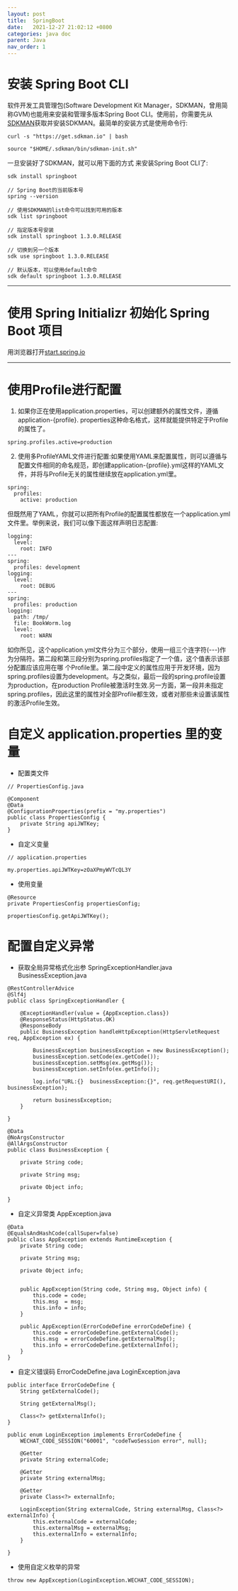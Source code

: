 ```yaml
---
layout: post
title:  SpringBoot
date:   2021-12-27 21:02:12 +0800
categories: java doc
parent: Java
nav_order: 1
---
```


# 安装 Spring Boot CLI

软件开发工具管理包(Software Development Kit Manager，SDKMAN，曾用简称GVM)也能用来安装和管理多版本Spring Boot CLI。使用前，你需要先从[SDKMAN](https://sdkman.io/install)获取并安装SDKMAN。最简单的安装方式是使用命令行:

```
curl -s "https://get.sdkman.io" | bash

source "$HOME/.sdkman/bin/sdkman-init.sh"
```

一旦安装好了SDKMAN，就可以用下面的方式 来安装Spring Boot CLI了:

```
sdk install springboot

// Spring Boot的当前版本号
spring --version

// 使用SDKMAN的list命令可以找到可用的版本
sdk list springboot

// 指定版本号安装
sdk install springboot 1.3.0.RELEASE

// 切换到另一个版本
sdk use springboot 1.3.0.RELEASE

// 默认版本，可以使用default命令
sdk default springboot 1.3.0.RELEASE
```

-----

# 使用 Spring Initializr 初始化 Spring Boot 项目

用浏览器打开[start.spring.io](http://start.spring.io)

----

# 使用Profile进行配置

1. 如果你正在使用application.properties，可以创建额外的属性文件，遵循application-{profile}. properties这种命名格式，这样就能提供特定于Profile的属性了。

```
spring.profiles.active=production
```

2. 使用多ProfileYAML文件进行配置:如果使用YAML来配置属性，则可以遵循与配置文件相同的命名规范，即创建application-{profile}.yml这样的YAML文件，并将与Profile无关的属性继续放在application.yml里。

```
spring:
  profiles:
    active: production

```

但既然用了YAML，你就可以把所有Profile的配置属性都放在一个application.yml文件里。举例来说，我们可以像下面这样声明日志配置:

```
logging:
  level:
    root: INFO
---
spring:
  profiles: development
logging:
  level:
    root: DEBUG
---
spring:
  profiles: production
logging:
  path: /tmp/
  file: BookWorm.log 
  level:
    root: WARN
```

如你所见，这个application.yml文件分为三个部分，使用一组三个连字符(---)作为分隔符。第二段和第三段分别为spring.profiles指定了一个值，这个值表示该部分配置应该应用在哪 个Profile里。第二段中定义的属性应用于开发环境，因为spring.profiles设置为development。与之类似，最后一段的spring.profile设置为production，在production Profile被激活时生效.另一方面，第一段并未指定spring.profiles，因此这里的属性对全部Profile都生效，或者对那些未设置该属性的激活Profile生效。

# 自定义 application.properties 里的变量

- 配置类文件

```
// PropertiesConfig.java

@Component
@Data
@ConfigurationProperties(prefix = "my.properties")
public class PropertiesConfig {
    private String apiJWTKey;
}
```

- 自定义变量

```
// application.properties

my.properties.apiJWTKey=zOaXPmyWVTcQL3Y
```

- 使用变量

```
@Resource
private PropertiesConfig propertiesConfig;

propertiesConfig.getApiJWTKey();
```

# 配置自定义异常

- 获取全局异常格式化出参 SpringExceptionHandler.java BusinessException.java

```
@RestControllerAdvice
@Slf4j
public class SpringExceptionHandler {

    @ExceptionHandler(value = {AppException.class})
    @ResponseStatus(HttpStatus.OK)
    @ResponseBody
    public BusinessException handleHttpException(HttpServletRequest req, AppException ex) {

        BusinessException businessException = new BusinessException();
        businessException.setCode(ex.getCode());
        businessException.setMsg(ex.getMsg());
        businessException.setInfo(ex.getInfo());

        log.info("URL:{}  businessException:{}", req.getRequestURI(), businessException);

        return businessException;
    }

}
```

```
@Data
@NoArgsConstructor
@AllArgsConstructor
public class BusinessException {

    private String code;

    private String msg;

    private Object info;

}
```


- 自定义异常类 AppException.java

```
@Data
@EqualsAndHashCode(callSuper=false)
public class AppException extends RuntimeException {
    private String code;

    private String msg;

    private Object info;


    public AppException(String code, String msg, Object info) {
        this.code = code;
        this.msg  = msg;
        this.info = info;
    }

    public AppException(ErrorCodeDefine errorCodeDefine) {
        this.code = errorCodeDefine.getExternalCode();
        this.msg  = errorCodeDefine.getExternalMsg();
        this.info = errorCodeDefine.getExternalInfo();
    }
}
```

- 自定义错误码 ErrorCodeDefine.java LoginException.java

```
public interface ErrorCodeDefine {
    String getExternalCode();

    String getExternalMsg();

    Class<?> getExternalInfo();
}
```

```
public enum LoginException implements ErrorCodeDefine {
    WECHAT_CODE_SESSION("60001", "codeTwoSession error", null);

    @Getter
    private String externalCode;

    @Getter
    private String externalMsg;

    @Getter
    private Class<?> externalInfo;

    LoginException(String externalCode, String externalMsg, Class<?> externalInfo) {
        this.externalCode = externalCode;
        this.externalMsg = externalMsg;
        this.externalInfo = externalInfo;
    }

}
```

- 使用自定义枚举的异常

```
throw new AppException(LoginException.WECHAT_CODE_SESSION);
```


